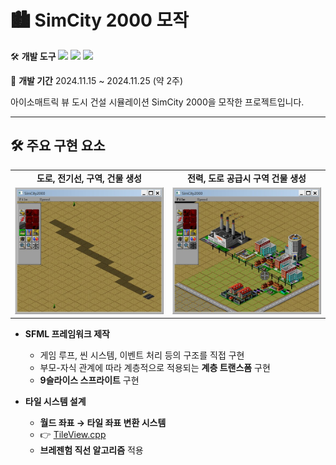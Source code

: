 # 🏙️ SimCity 2000 모작


🛠️ **개발 도구**
<img src="https://img.shields.io/badge/C++-00599C?style=flat-square&logo=cplusplus&logoColor=white"/> <img src="https://img.shields.io/badge/SFML-8CC445?style=flat-square&logo=sfml&logoColor=white"/> <img src="https://img.shields.io/badge/ImGui-00465B?style=flat-square"/>

📅 **개발 기간**
2024.11.15 ~ 2024.11.25 (약 2주)

아이소매트릭 뷰 도시 건설 시뮬레이션 SimCity 2000을 모작한 프로젝트입니다.

---

## 🛠️ 주요 구현 요소
<table>
  <tr>
    <td align="center"><strong>도로, 전기선, 구역, 건물 생성</strong></td>
    <td align="center"><strong>전력, 도로 공급시 구역 건물 생성</strong></td>
  </tr>
  <tr>
    <td><img src="./ScreenShot/Road.jpg"/></td>
    <td><img src="./ScreenShot/City.jpg"/></td>
  </tr>
</table>

- **SFML 프레임워크 제작**
  - 게임 루프, 씬 시스템, 이벤트 처리 등의 구조를 직접 구현
  - 부모-자식 관계에 따라 계층적으로 적용되는 **계층 트랜스폼** 구현
  - **9슬라이스 스프라이트** 구현

- **타일 시스템 설계**
  - **월드 좌표 → 타일 좌표 변환 시스템**
  - 👉 [TileView.cpp](./SFML_SimCity2000/Tile/TileView.cpp)
  - **브레젠험 직선 알고리즘** 적용
